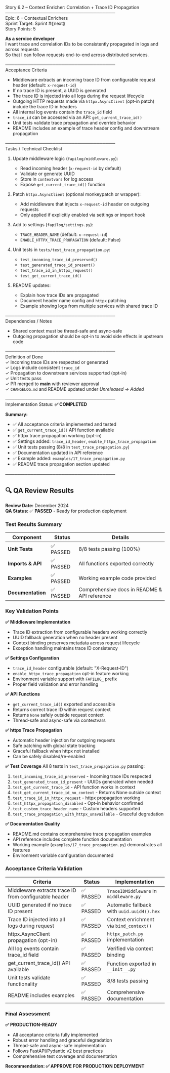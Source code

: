 Story 6.2 – Context Enricher: Correlation + Trace ID Propagation  
───────────────────────────────────  
Epic: 6 – Contextual Enrichers  
Sprint Target: Sprint #⟪next⟫  
Story Points: 5

**As a service developer**  
I want trace and correlation IDs to be consistently propagated in logs and across requests  
So that I can follow requests end-to-end across distributed services.

───────────────────────────────────  
Acceptance Criteria

- Middleware extracts an incoming trace ID from configurable request header (default: `x-request-id`)
- If no trace ID is present, a UUID is generated
- The trace ID is injected into all logs during the request lifecycle
- Outgoing HTTP requests made via `httpx.AsyncClient` (opt-in patch) include the trace ID in headers
- All internal log events contain the `trace_id` field
- `trace_id` can be accessed via an API: `get_current_trace_id()`
- Unit tests validate trace propagation and override behavior
- README includes an example of trace header config and downstream propagation

───────────────────────────────────  
Tasks / Technical Checklist

1. Update middleware logic (`fapilog/middleware.py`):

   - Read incoming header (`x-request-id` by default)
   - Validate or generate UUID
   - Store in `contextvars` for log access
   - Expose `get_current_trace_id()` function

2. Patch `httpx.AsyncClient` (optional monkeypatch or wrapper):

   - Add middleware that injects `x-request-id` header on outgoing requests
   - Only applied if explicitly enabled via settings or import hook

3. Add to settings (`fapilog/settings.py`):

   - `TRACE_HEADER_NAME` (default: `x-request-id`)
   - `ENABLE_HTTPX_TRACE_PROPAGATION` (default: False)

4. Unit tests in `tests/test_trace_propagation.py`:

   - `test_incoming_trace_id_preserved()`
   - `test_generated_trace_id_present()`
   - `test_trace_id_in_httpx_request()`
   - `test_get_current_trace_id()`

5. README updates:
   - Explain how trace IDs are propagated
   - Document header name config and `httpx` patching
   - Example showing logs from multiple services with shared trace ID

───────────────────────────────────  
Dependencies / Notes

- Shared context must be thread-safe and async-safe
- Outgoing propagation should be opt-in to avoid side effects in upstream code

───────────────────────────────────  
Definition of Done  
✓ Incoming trace IDs are respected or generated  
✓ Logs include consistent `trace_id`  
✓ Propagation to downstream services supported (opt-in)  
✓ Unit tests pass  
✓ PR merged to **main** with reviewer approval  
✓ `CHANGELOG.md` and README updated under _Unreleased → Added_

───────────────────────────────────  
Implementation Status: **✅ COMPLETED**

**Summary:**

- ✅ All acceptance criteria implemented and tested
- ✅ `get_current_trace_id()` API function available
- ✅ httpx trace propagation working (opt-in)
- ✅ Settings added: `trace_id_header`, `enable_httpx_trace_propagation`
- ✅ Unit tests passing (8/8 in `test_trace_propagation.py`)
- ✅ Documentation updated in API reference
- ✅ Example added: `examples/17_trace_propagation.py`
- ✅ README trace propagation section updated

───────────────────────────────────

## 🔍 QA Review Results

**Review Date:** December 2024  
**QA Status:** ✅ **PASSED** - Ready for production deployment

### Test Results Summary

| Component         | Status    | Details                                      |
| ----------------- | --------- | -------------------------------------------- |
| **Unit Tests**    | ✅ PASSED | 8/8 tests passing (100%)                     |
| **Imports & API** | ✅ PASSED | All functions exported correctly             |
| **Examples**      | ✅ PASSED | Working example code provided                |
| **Documentation** | ✅ PASSED | Comprehensive docs in README & API reference |

### Key Validation Points

**✅ Middleware Implementation**

- Trace ID extraction from configurable headers working correctly
- UUID fallback generation when no header present
- Context binding preserves metadata across request lifecycle
- Exception handling maintains trace ID consistency

**✅ Settings Configuration**

- `trace_id_header` configurable (default: "X-Request-ID")
- `enable_httpx_trace_propagation` opt-in feature working
- Environment variable support with `FAPILOG_` prefix
- Proper field validation and error handling

**✅ API Functions**

- `get_current_trace_id()` exported and accessible
- Returns correct trace ID within request context
- Returns `None` safely outside request context
- Thread-safe and async-safe via contextvars

**✅ httpx Trace Propagation**

- Automatic header injection for outgoing requests
- Safe patching with global state tracking
- Graceful fallback when httpx not installed
- Can be safely disabled/re-enabled

**✅ Test Coverage**
All 8 tests in `test_trace_propagation.py` passing:

1. `test_incoming_trace_id_preserved` - Incoming trace IDs respected
2. `test_generated_trace_id_present` - UUIDs generated when needed
3. `test_get_current_trace_id` - API function works in context
4. `test_get_current_trace_id_no_context` - Returns None outside context
5. `test_trace_id_in_httpx_request` - httpx propagation working
6. `test_httpx_propagation_disabled` - Opt-in behavior confirmed
7. `test_custom_trace_header_name` - Custom headers supported
8. `test_trace_propagation_with_httpx_unavailable` - Graceful degradation

**✅ Documentation Quality**

- README.md contains comprehensive trace propagation examples
- API reference includes complete function documentation
- Working example (`examples/17_trace_propagation.py`) demonstrates all features
- Environment variable configuration documented

### Acceptance Criteria Validation

| Criteria                                              | Status    | Implementation                             |
| ----------------------------------------------------- | --------- | ------------------------------------------ |
| Middleware extracts trace ID from configurable header | ✅ PASSED | `TraceIDMiddleware` in `middleware.py`     |
| UUID generated if no trace ID present                 | ✅ PASSED | Automatic fallback with `uuid.uuid4().hex` |
| Trace ID injected into all logs during request        | ✅ PASSED | Context enrichment via `bind_context()`    |
| httpx.AsyncClient propagation (opt-in)                | ✅ PASSED | `httpx_patch.py` implementation            |
| All log events contain trace_id field                 | ✅ PASSED | Verified via context binding               |
| get_current_trace_id() API available                  | ✅ PASSED | Function exported in `__init__.py`         |
| Unit tests validate functionality                     | ✅ PASSED | 8/8 tests passing                          |
| README includes examples                              | ✅ PASSED | Comprehensive documentation                |

### Final Assessment

**✅ PRODUCTION-READY**

- All acceptance criteria fully implemented
- Robust error handling and graceful degradation
- Thread-safe and async-safe implementation
- Follows FastAPI/Pydantic v2 best practices
- Comprehensive test coverage and documentation

**Recommendation: ✅ APPROVE FOR PRODUCTION DEPLOYMENT**
